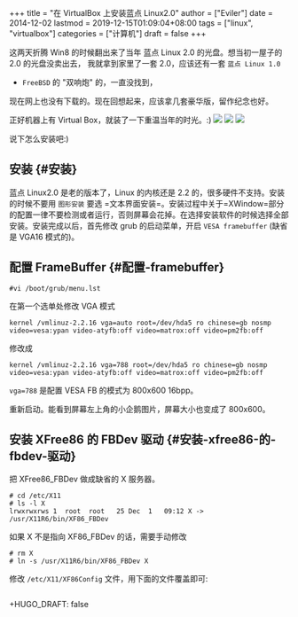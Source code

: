 +++
title = "在 VirtualBox 上安装蓝点 Linux2.0"
author = ["Eviler"]
date = 2014-12-02
lastmod = 2019-12-15T01:09:04+08:00
tags = ["linux", "virtualbox"]
categories = ["计算机"]
draft = false
+++

这两天折腾 Win8 的时候翻出来了当年 蓝点 Linux 2.0 的光盘。想当初一屋子的
2.0 的光盘没卖出去， 我就拿到家里了一套 2.0，应该还有一套 `蓝点 Linux 1.0`

-   `FreeBSD` 的 "双响炮" 的，一直没找到，

现在网上也没有下载的。现在回想起来，应该拿几套豪华版，留作纪念也好。

<!--more-->

正好机器上有 Virtual Box，就装了一下重温当年的时光。:)
![](/ox-hugo/bluepoint-login.png)
![](/ox-hugo/bluepoint-console.png)
![](/ox-hugo/bluepoint-xwindow.png)

说下怎么安装吧:)


## 安装 {#安装}

蓝点 Linux2.0 是老的版本了，Linux 的内核还是 2.2 的，很多硬件不支持。安装的时候不要用 `图形安装`
要选 =文本界面安装=。安装过程中关于=XWindow=部分的配置一律不要检测或者运行，否则屏幕会花掉。在选择安装软件的时候选择全部安装。安装完成以后，首先修改 grub
的启动菜单，开启 `VESA framebuffer` (缺省是 VGA16 模式的)。


## 配置 FrameBuffer {#配置-framebuffer}

```text
#vi /boot/grub/menu.lst
```

在第一个选单处修改 VGA 模式

```text
kernel /vmlinuz-2.2.16 vga=auto root=/dev/hda5 ro chinese=gb nosmp video=vesa:ypan video-atyfb:off video=matrox:off video=pm2fb:off
```

修改成

```text
kernel /vmlinuz-2.2.16 vga=788 root=/dev/hda5 ro chinese=gb nosmp video=vesa:ypan video-atyfb:off video=matrox:off video=pm2fb:off
```

`vga=788` 是配置 VESA FB 的模式为 800x600 16bpp。

重新启动。能看到屏幕左上角的小企鹅图片，屏幕大小也变成了 800x600。


## 安装 XFree86 的 FBDev 驱动 {#安装-xfree86-的-fbdev-驱动}

把 XFree86\_FBDev 做成缺省的 X 服务器。

```text
# cd /etc/X11
# ls -l X
lrwxrwxrws 1  root  root   25 Dec  1   09:12 X -> /usr/X11R6/bin/XF86_FBDev
```

如果 X 不是指向 XF86\_FBDev 的话，需要手动修改

```text
# rm X
# ln -s /usr/X11R6/bin/XF86_FBDev X
```

修改 `/etc/X11/XF86Config` 文件，用下面的文件覆盖即可:

```text

```

+HUGO\_DRAFT: false
